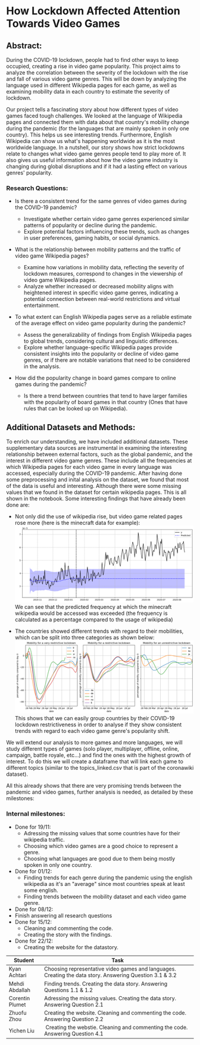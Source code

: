 # How Lockdown Affected Attention Towards Video Games

## Abstract:

During the COVID-19 lockdown, people had to find other ways to keep occupied, creating a rise in video game popularity. This project aims to analyze the correlation between the severity of the lockdown with the rise and fall of various video game genres. This will be down by analyzing the language used in different Wikipedia pages for each game, as well as examining mobility data in each country to estimate the severity of lockdown.

Our project tells a fascinating story about how different types of video games faced tough challenges. We looked at the language of Wikipedia pages and connected them with data about that country's mobility change during the pandemic (for the languages that are mainly spoken in only one country). This helps us see interesting trends. Furthermore, English Wikipedia can show us what's happening worldwide as it is the most worldwide language. In a nutshell, our story shows how strict lockdowns relate to changes what video game genres people tend to play more of. It also gives us useful information about how the video game industry is changing during global disruptions and if it had a lasting effect on various genres' popularity.

### Research Questions:
- Is there a consistent trend for the same genres of video games during the COVID-19 pandemic?
  - Investigate whether certain video game genres experienced similar patterns of popularity or decline during the pandemic.
  - Explore potential factors influencing these trends, such as changes in user preferences, gaming habits, or social dynamics.

- What is the relationship between mobility patterns and the traffic of video game Wikipedia pages?
  - Examine how variations in mobility data, reflecting the severity of lockdown measures, correspond to changes in the viewership of video game Wikipedia pages.
  - Analyze whether increased or decreased mobility aligns with heightened interest in specific video game genres, indicating a potential connection between real-world restrictions and virtual entertainment.

- To what extent can English Wikipedia pages serve as a reliable estimate of the average effect on video game popularity during the pandemic?
  - Assess the generalizability of findings from English Wikipedia pages to global trends, considering cultural and linguistic differences.
  - Explore whether language-specific Wikipedia pages provide consistent insights into the popularity or decline of video game genres, or if there are notable variations that need to be considered in the analysis.

- How did the popularity change in board games compare to online games during the pandemic?
  - Is there a trend between countries that tend to have larger families with the popularity of board games in that country (Ones that have rules that can be looked up on Wikipedia).

## Additional Datasets and Methods:

To enrich our understanding, we have included additional datasets. These supplementary data sources are instrumental in examining the interesting relationship between external factors, such as the global pandemic, and the interest in different video game genres. These include all the frequencies at which Wikipedia pages for each video game in every language was accessed, especially during the COVID-19 pandemic. After having done some preprocessing and inital analysis on the dataset, we found that most of the data is useful and interesting. Although there were some missing values that we found in the dataset for certain wikipedia pages. This is all shown in the notebook. Some interesting findings that have already been done are:

- Not only did the use of wikipedia rise, but video game related pages rose more (here is the minecraft data for example):
![Screenshot](minecraft.png)
We can see that the predicted frequency at which the minecraft wikipedia would be accessed was exceeded (the frequency is calculated as a percentage compared to the usage of wikipedia)

- The countries showed different trends with regard to their mobilities, which can be split into three categories as shown below:
![Screenshot](pic_1.png)
This shows that we can easily group countries by their COVID-19 lockdown restrictiveness in order to analyse if they show consistent trends with regard to each video game genre's popularity shift.

We will extend our analysis to more games and more languages, we will study different types of games (solo player, multiplayer, offline, online, campaign, battle royale, etc...) and find the ones with the highest growth of interest. To do this we will create a dataframe that will link each game to different topics (similar to the topics_linked.csv that is part of the coronawiki dataset).

All this already shows that there are very promising trends between the pandemic and video games, further analysis is needed, as detailed by these milestones:

### Internal milestones:
- Done for 19/11:
  - Adressing the missing values that some countries have for their wikipedia traffic.
  - Choosing which video games are a good choice to represent a genre.
  - Choosing what languages are good due to them being mostly spoken in only one country.
- Done for 01/12:
  - Finding trends for each genre during the pandemic using the english wikipedia as it's an "average" since most countries speak at least some english.
  - Finding trends between the mobility dataset and each video game genre.
- Done for 08/12:
- Finish answering all research questions
- Done for 15/12:
  - Cleaning and commenting the code.
  - Creating the story with the findings.
- Done for 22/12: 
  - Creating the website for the datastory.

| Student | Task |
| -------- | -------- |
| Kyan Achtari | Choosing representative video games and languages. Creating the data story. Answering Question 3.1 & 3.2 |
| Mehdi Abdallah | Finding trends. Creating the data story. Answering Questions 1.1 & 1.2 |
| Corentin Plumet | Adressing the missing values. Creating the data story. Answering Question 2.1 |
| Zhuofu Zhou | Creating the website. Cleaning and commenting the code. Answering Question 2.2|
| Yichen Liu | Creating the webstie. Cleaning and commenting the code. Answering Question 4.1 |
